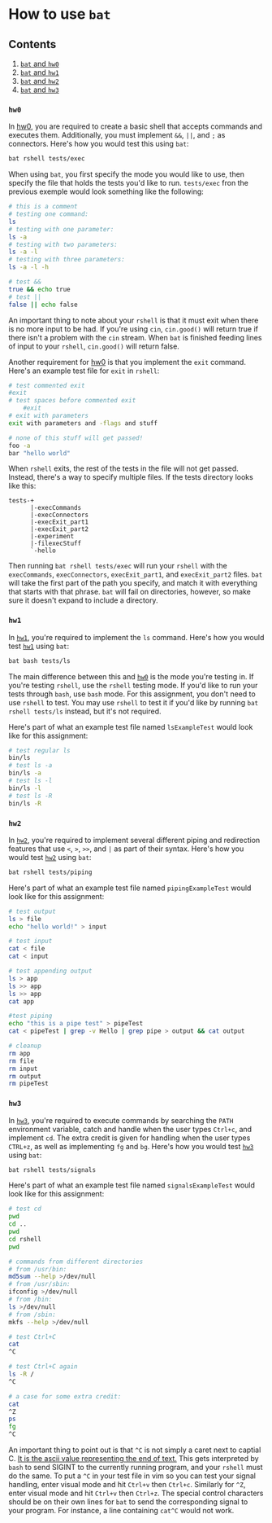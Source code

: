 # How to use ``bat``

## Contents
1. [``bat`` and ``hw0``](#hw0)
2. [``bat`` and ``hw1``](#hw1)
3. [``bat`` and ``hw2``](#hw2)
4. [``bat`` and ``hw3``](#hw3)

### ``hw0``
In [hw0](https://github.com/mikeizbicki/ucr-cs100/#course-schedules), you are required to create a basic shell that accepts commands and executes them. Additionally, you must implement ``&&``, ``||``, and ``;`` as connectors. Here's how you would test this using ``bat``:

```bash
bat rshell tests/exec
```

When using ``bat``, you first specify the mode you would like to use, then specify the file that holds the tests you'd like to run. ``tests/exec`` fron the previous exemple would look something like the following:

```bash
# this is a comment
# testing one command:
ls
# testing with one parameter:
ls -a
# testing with two parameters:
ls -a -l
# testing with three parameters:
ls -a -l -h

# test &&
true && echo true
# test ||
false || echo false
```

An important thing to note about your ``rshell`` is that it must exit when there is no more input to be had. If you're using ``cin``, ``cin.good()`` will return true if there isn't a problem with the ``cin`` stream. When ``bat`` is finished feeding lines of input to your ``rshell``, ``cin.good()`` will return false.

Another requirement for [hw0](https://github.com/mikeizbicki/ucr-cs100/#course-schedules) is that you implement the ``exit`` command. Here's an example test file for ``exit`` in ``rshell``:

```bash
# test commented exit
#exit
# test spaces before commented exit
    #exit
# exit with parameters
exit with parameters and -flags and stuff

# none of this stuff will get passed!
foo -a
bar "hello world"
```

When ``rshell`` exits, the rest of the tests in the file will not get passed. Instead, there's a way to specify multiple files. If the tests directory looks like this:

```
tests-+
      |-execCommands
      |-execConnectors
      |-execExit_part1
      |-execExit_part2
      |-experiment
      |-filexecStuff
      `-hello
```

Then running ``bat rshell tests/exec`` will run your ``rshell`` with the ``execCommands``, ``execConnectors``, ``execExit_part1``, and ``execExit_part2`` files. ``bat`` will take the first part of the path you specify, and match it with everything that starts with that phrase. ``bat`` will fail on directories, however, so make sure it doesn't expand to include a directory.

### ``hw1``
In [``hw1``](https://github.com/mikeizbicki/ucr-cs100/#course-schedules), you're required to implement the ``ls`` command. Here's how you would test [``hw1``](https://github.com/mikeizbicki/ucr-cs100/#course-schedules) using ``bat``:

```bash
bat bash tests/ls
```

The main difference between this and [``hw0``](https://github.com/mikeizbicki/ucr-cs100/#course-schedules) is the mode you're testing in. If you're testing ``rshell``, use the ``rshell`` testing mode. If you'd like to run your tests through ``bash``, use ``bash`` mode. For this assignment, you don't need to use ``rshell`` to test. You may use ``rshell`` to test it if you'd like by running ``bat rshell tests/ls`` instead, but it's not required.

Here's part of what an example test file named ``lsExampleTest`` would look like for this assignment:

```bash
# test regular ls
bin/ls
# test ls -a
bin/ls -a
# test ls -l
bin/ls -l
# test ls -R
bin/ls -R
```

### ``hw2``
In [``hw2``](https://github.com/mikeizbicki/ucr-cs100/#course-schedules), you're required to implement several different piping and redirection features that use ``<``, ``>``, ``>>``, and ``|`` as part of their syntax. Here's how you would test [``hw2``](https://github.com/mikeizbicki/ucr-cs100/#course-schedules) using ``bat``:

```bash
bat rshell tests/piping
```

Here's part of what an example test file named ``pipingExampleTest`` would look like for this assignment:

```bash
# test output
ls > file
echo "hello world!" > input

# test input
cat < file
cat < input

# test appending output
ls > app
ls >> app
ls >> app
cat app

#test piping
echo "this is a pipe test" > pipeTest
cat < pipeTest | grep -v Hello | grep pipe > output && cat output

# cleanup
rm app
rm file
rm input
rm output
rm pipeTest
```

### ``hw3``
In [``hw3``](https://github.com/mikeizbicki/ucr-cs100/#course-schedules), you're required to execute commands by searching the ``PATH`` environment variable, catch and handle when the user types ``Ctrl+c``, and implement ``cd``. The extra credit is given for handling when the user types ``CTRL+z``, as well as implementing ``fg`` and ``bg``. Here's how you would test [``hw3``](https://github.com/mikeizbicki/ucr-cs100/#course-schedules) using ``bat``:

```bash
bat rshell tests/signals
```

Here's part of what an example test file named ``signalsExampleTest`` would look like for this assignment:

```bash
# test cd
pwd
cd ..
pwd
cd rshell
pwd

# commands from different directories
# from /usr/bin:
md5sum --help >/dev/null
# from /usr/sbin:
ifconfig >/dev/null
# from /bin:
ls >/dev/null
# from /sbin:
mkfs --help >/dev/null

# test Ctrl+C
cat
^C

# test Ctrl+C again
ls -R /
^C

# a case for some extra credit:
cat
^Z
ps
fg
^C
```

An important thing to point out is that ``^C`` is not simply a caret next to captial C. [It is the ascii value representing the end of text.](http://academic.evergreen.edu/projects/biophysics/technotes/program/ascii_ctrl.htm) This gets interpreted by ``bash`` to send SIGINT to the currently running program, and your ``rshell`` must do the same. To put a ``^C`` in your test file in vim so you can test your signal handling, enter visual mode and hit ``Ctrl+v`` then ``Ctrl+c``. Similarly for ``^Z``, enter visual mode and hit ``Ctrl+v`` then ``Ctrl+z``. The special control characters should be on their own lines for ``bat`` to send the corresponding signal to your program. For instance, a line containing ``cat^C`` would not work.






